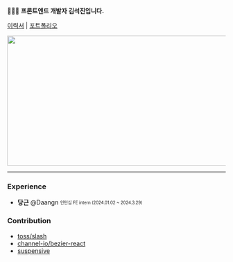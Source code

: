 👨🏻‍💻 **프론트엔드 개발자 김석진입니다.**

[이력서](https://www.rallit.com/hub/resumes/1139662/%EA%B9%80%EC%84%9D%EC%A7%84) | [포트폴리오](https://outrageous-chip-b47.notion.site/3b8090a42fc644ac8115123c95b98c50?pvs=74)

<a href="https://github.com/devxb/gitanimals">
<img
  src="https://render.gitanimals.org/farms/SEOKKAMONI"
  width="600"
  height="300"
/>
</a>

---

### Experience

- **당근** @Daangn <sub><sup>인턴십 FE intern (2024.01.02 ~ 2024.3.29)</sup></sub>

### Contribution
- [toss/slash](https://github.com/toss/slash/pulls?q=is%3Apr+author%3ASEOKKAMONI+is%3Aclosed)
- [channel-io/bezier-react](https://github.com/channel-io/bezier-react/pulls?q=is%3Apr+author%3ASEOKKAMONI+is%3Aclosed)
- [suspensive](https://github.com/suspensive/react/commits?author=SEOKKAMONI)
